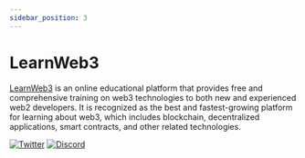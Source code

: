 ```yaml
---
sidebar_position: 3
---
```


# LearnWeb3

[LearnWeb3](https://learnweb3.io/) is an online educational platform that provides free and comprehensive training on web3 technologies to both new and experienced web2 developers. It is recognized as the best and fastest-growing platform for learning about web3, which includes blockchain, decentralized applications, smart contracts, and other related technologies.

[![Twitter](https://skillicons.dev/icons?i=twitter)](https://twitter.com/LearnWeb3DAO)
[![Discord](https://skillicons.dev/icons?i=discord)](https://discord.gg/w3q4vwc3Az)



